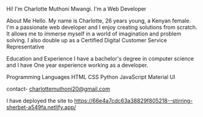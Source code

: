 Hi! I'm Charlotte Muthoni Mwangi.
I'm a Web Developer

About Me
Hello. My name is Charlotte, 26 years young, a Kenyan female. I'm a passionate web developer and I enjoy creating solutions from scratch. 
It allows me to immerse myself in a world of imagination and problem solving. I also double up as a Certified Digital Customer Service Representative

Education and Experience
I have a bachelor's degree in computer science and I have One year experience working as a developer.



Programming Languages
HTML
CSS
Python
JavaScript
Material UI

contact- charlottemuthoni20@gmail.com

I have deployed the site to https://66e4a7cdc63a38829f805218--stirring-sherbet-a549fa.netlify.app/
